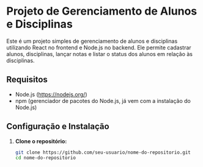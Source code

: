# Projeto de Gerenciamento de Alunos e Disciplinas

Este é um projeto simples de gerenciamento de alunos e disciplinas utilizando React no frontend e Node.js no backend. Ele permite cadastrar alunos, disciplinas, lançar notas e listar o status dos alunos em relação às disciplinas.

## Requisitos

- Node.js (<https://nodejs.org/>)
- npm (gerenciador de pacotes do Node.js, já vem com a instalação do Node.js)

## Configuração e Instalação

1. **Clone o repositório:**

   ```bash
   git clone https://github.com/seu-usuario/nome-do-repositorio.git
   cd nome-do-repositorio